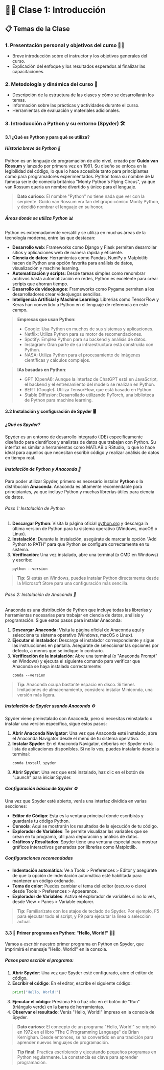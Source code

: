 # 🧑‍🏫 **Clase 1: Introducción**

## 📋 Temas de la Clase

### 1. Presentación personal y objetivos del curso 👨‍🏫
   - Breve introducción sobre el instructor y los objetivos generales del curso.
   - Explicación del enfoque y los resultados esperados al finalizar las capacitaciones.

### 2. Metodología y dinámica del curso 📅
   - Descripción de la estructura de las clases y cómo se desarrollarán los temas.
   - Información sobre las prácticas y actividades durante el curso.
   - Herramientas de evaluación y materiales adicionales.

### 3. Introducción a Python y su entorno (Spyder) 🛠️

#### 3.1 **¿Qué es Python y para qué se utiliza?**

##### Historia breve de Python 🐍
Python es un lenguaje de programación de alto nivel, creado por **Guido van Rossum** y lanzado por primera vez en 1991. Su diseño se enfoca en la legibilidad del código, lo que lo hace accesible tanto para principiantes como para programadores experimentados. Python toma su nombre de la famosa serie de comedia británica "Monty Python's Flying Circus", ya que van Rossum quería un nombre divertido y único para el lenguaje.

> **Dato curioso**: El nombre "Python" no tiene nada que ver con la serpiente. Guido van Rossum era fan del grupo cómico Monty Python, y decidió nombrar el lenguaje en su honor.

##### Áreas donde se utiliza Python 📊
Python es extremadamente versátil y se utiliza en muchas áreas de la tecnología moderna, entre las que destacan:

- **Desarrollo web**: Frameworks como Django y Flask permiten desarrollar sitios y aplicaciones web de manera rápida y eficiente.
- **Ciencia de datos**: Herramientas como Pandas, NumPy y Matplotlib hacen de Python una opción favorita para análisis de datos, visualización y machine learning.
- **Automatización y scripts**: Desde tareas simples como renombrar archivos hasta automatización en redes, Python es excelente para crear scripts que ahorran tiempo.
- **Desarrollo de videojuegos**: Frameworks como Pygame permiten a los desarrolladores crear videojuegos sencillos.
- **Inteligencia Artificial y Machine Learning**: Librerías como TensorFlow y Keras han convertido a Python en el lenguaje de referencia en este campo.

> **Empresas que usan Python**: 
> - Google: Usa Python en muchos de sus sistemas y aplicaciones.
> - Netflix: Utiliza Python para su motor de recomendaciones.
> - Spotify: Emplea Python para su backend y análisis de datos.
> - Instagram: Gran parte de su infraestructura está construida con Python.
> - NASA: Utiliza Python para el procesamiento de imágenes científicas y cálculos complejos.

> **IAs basadas en Python**:
> - GPT (OpenAI): Aunque la interfaz de ChatGPT está en JavaScript, el backend y el entrenamiento del modelo se realizan en Python.
> - BERT (Google): Utiliza TensorFlow, que está basado en Python.
> - Stable Diffusion: Desarrollado utilizando PyTorch, una biblioteca de Python para machine learning.

#### 3.2 **Instalación y configuración de Spyder** 🖥️

##### ¿Qué es Spyder?
Spyder es un entorno de desarrollo integrado (IDE) específicamente diseñado para científicos y analistas de datos que trabajan con Python. Su interfaz es similar a herramientas como MATLAB o RStudio, lo que lo hace ideal para aquellos que necesitan escribir código y realizar análisis de datos en tiempo real.

##### Instalación de Python y Anaconda 🚀
Para poder utilizar Spyder, primero es necesario instalar **Python** o la distribución **Anaconda**. Anaconda es altamente recomendable para principiantes, ya que incluye Python y muchas librerías útiles para ciencia de datos.

###### Paso 1: Instalación de Python
1. **Descargar Python**: Visita la página oficial [python.org](https://www.python.org/) y descarga la última versión de Python para tu sistema operativo (Windows, macOS o Linux).
2. **Instalación**: Durante la instalación, asegúrate de marcar la opción "Add Python to PATH" para que Python se configure correctamente en tu sistema.
3. **Verificación**: Una vez instalado, abre una terminal (o CMD en Windows) y escribe:
   ```
   python --version
   ```

> **Tip**: Si estás en Windows, puedes instalar Python directamente desde la Microsoft Store para una configuración más sencilla.

###### Paso 2: Instalación de Anaconda 🚀

Anaconda es una distribución de Python que incluye todas las librerías y herramientas necesarias para trabajar en ciencia de datos, análisis y programación. Sigue estos pasos para instalar Anaconda:

1. **Descargar Anaconda**: Visita la página oficial de Anaconda [aquí](https://www.anaconda.com/products/individual) y selecciona tu sistema operativo (Windows, macOS o Linux).
2. **Ejecutar el instalador**: Descarga el instalador correspondiente y sigue las instrucciones en pantalla. Asegúrate de seleccionar las opciones por defecto, a menos que se indique lo contrario.
3. **Verificación de la instalación**: Abre una terminal (o "Anaconda Prompt" en Windows) y ejecuta el siguiente comando para verificar que Anaconda se haya instalado correctamente:
   ```
   conda --version
   ```

> **Tip**: Anaconda ocupa bastante espacio en disco. Si tienes limitaciones de almacenamiento, considera instalar Miniconda, una versión más ligera.

##### Instalación de Spyder usando Anaconda ⚙️
Spyder viene preinstalado con Anaconda, pero si necesitas reinstalarlo o instalar una versión específica, sigue estos pasos:

1. **Abrir Anaconda Navigator**: Una vez que Anaconda esté instalado, abre el Anaconda Navigator desde el menú de tu sistema operativo.
2. **Instalar Spyder**: En el Anaconda Navigator, deberías ver Spyder en la lista de aplicaciones disponibles. Si no lo ves, puedes instalarlo desde la terminal:
   ```
   conda install spyder
   ```
3. **Abrir Spyder**: Una vez que esté instalado, haz clic en el botón de "Launch" para iniciar Spyder.

##### Configuración básica de Spyder ⚙️
Una vez que Spyder esté abierto, verás una interfaz dividida en varias secciones:

- **Editor de Código**: Esta es la ventana principal donde escribirás y guardarás tu código Python.
- **Consola**: Aquí se mostrarán los resultados de la ejecución de tu código.
- **Explorador de Variables**: Te permite visualizar las variables que se crean en tu programa, útil para depuración y análisis de datos.
- **Gráficos y Resultados**: Spyder tiene una ventana especial para mostrar gráficos interactivos generados por librerías como Matplotlib.

##### Configuraciones recomendadas
- **Indentación automática**: Ve a Tools > Preferences > Editor y asegúrate de que la opción de indentación automática esté habilitada para mantener un código ordenado.
- **Tema de color**: Puedes cambiar el tema del editor (oscuro o claro) desde Tools > Preferences > Appearance.
- **Explorador de Variables**: Activa el explorador de variables si no lo ves, desde View > Panes > Variable explorer.

> **Tip**: Familiarízate con los atajos de teclado de Spyder. Por ejemplo, F5 para ejecutar todo el script, y F9 para ejecutar la línea o selección actual.

#### 3.3 🐍 Primer programa en Python: "Hello, World!" 👨‍💻
Vamos a escribir nuestro primer programa en Python en Spyder, que imprimirá el mensaje "Hello, World!" en la consola.

##### Pasos para escribir el programa:
1. **Abrir Spyder**: Una vez que Spyder esté configurado, abre el editor de código.
2. **Escribir el código**: En el editor, escribe el siguiente código:
   ```python
   print("Hello, World!")
   ```
3. **Ejecutar el código**: Presiona F5 o haz clic en el botón de "Run" (triángulo verde) en la barra de herramientas.
4. **Observar el resultado**: Verás "Hello, World!" impreso en la consola de Spyder.

> **Dato curioso**: El concepto de un programa "Hello, World!" se originó en 1972 en el libro "The C Programming Language" de Brian Kernighan. Desde entonces, se ha convertido en una tradición para aprender nuevos lenguajes de programación.

> **Tip final**: Practica escribiendo y ejecutando pequeños programas en Python regularmente. La constancia es clave para aprender programación.
